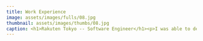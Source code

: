 ```yaml
---
title: Work Experience
image: assets/images/fulls/08.jpg
thumbnail: assets/images/thumbs/08.jpg
caption: <h1>Rakuten Tokyo -- Software Engineer</h1><p>I was able to develop large scale front-end application using ReactJS, Redux and Node for Rakuten Travel.</p>
---
```

